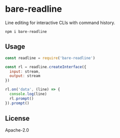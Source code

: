 # bare-readline

Line editing for interactive CLIs with command history.

```
npm i bare-readline
```

## Usage

```js
const readline = require('bare-readline')

const rl = readline.createInterface({
  input: stream,
  output: stream
})

rl.on('data', (line) => {
  console.log(line)
  rl.prompt()
}).prompt()
```

## License

Apache-2.0
